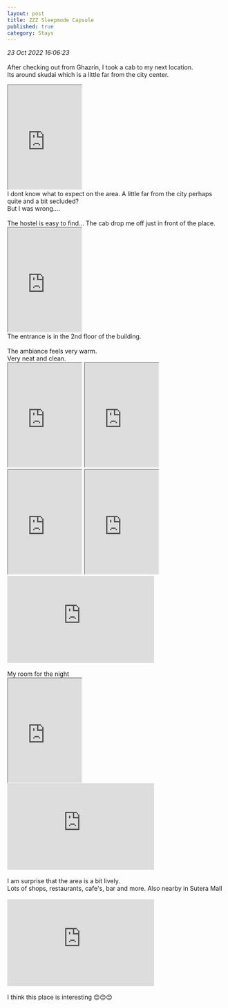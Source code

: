 ```yaml
---
layout: post
title: ZZZ Sleepmode Capsule
published: true
category: Stays
---
```

_23 Oct 2022 16:06:23_
<br>
<br>
After checking out from Ghazrin, I took a cab to my next location.
<br>
Its around skudai which is a little far from the city center.
<br>
<iframe src="https://drive.google.com/file/d/10eP0EWy_aLAfDk453IMuCwq9j7AhvUGv/preview" width="170" height="240" allow="autoplay"></iframe>
<br>
I dont know what to expect on the area. A little far from the city perhaps quite and a bit secluded?
<br>
But I was wrong....
<br>
<br>
The hostel is easy to find... The cab drop me off just in front of the place.
<br>
<iframe src="https://drive.google.com/file/d/19Jr2VVHv-jUThs0KHJPv-d5z0OCEBwsY/preview"  width="170" height="240" allow="autoplay"></iframe>
<br>
The entrance is in the 2nd floor of the building.
<br>
<br>
The ambiance feels very warm.
<br>
Very neat and clean.
<br>
<iframe src="https://drive.google.com/file/d/1Jwdg_Z4u20TpXA66Ko4X4-LyYfGO0HLM/preview" width="170" height="240" allow="autoplay"></iframe>
<iframe src="https://drive.google.com/file/d/1lqQodtfS8Iffm8v_3iiVB4Ms0q_OgQQM/preview" width="170" height="240" allow="autoplay"></iframe>
<iframe src="https://drive.google.com/file/d/1KBM6tuhHQB6RwsWWHXrDL7BurqZwrI6X/preview" width="170" height="240" allow="autoplay"></iframe>
<iframe src="https://drive.google.com/file/d/12EolVeNvUWGyuO53N01-XNzB5RAXKFYn/preview" width="170" height="240" allow="autoplay"></iframe>
<br>
<iframe width="340" height="200"
src="https://www.youtube.com/embed/X3Gb8SOGM-Y"
frameborder="0" 
allow="accelerometer; autoplay; encrypted-media; gyroscope; picture-in-picture" 
allowfullscreen></iframe>
<br>
<br>
My room for the night
<br>
<iframe src="https://drive.google.com/file/d/1m6exLCNY9cSFf-YnceMWHZuN5ylKKPdC/preview" width="170" height="240" allow="autoplay"></iframe>
<br>
<iframe width="340" height="200"
src="https://www.youtube.com/embed/WxmizwBLUkY"
frameborder="0" 
allow="accelerometer; autoplay; encrypted-media; gyroscope; picture-in-picture" 
allowfullscreen></iframe>
<br>
<br>
I am surprise that the area is a bit lively.
<br>
Lots of shops, restaurants, cafe's, bar and more. Also nearby in Sutera Mall
<br>
<br>
<iframe width="340" height="200"
src="https://www.youtube.com/embed/C6ALdjCccE4"
frameborder="0" 
allow="accelerometer; autoplay; encrypted-media; gyroscope; picture-in-picture" 
allowfullscreen></iframe>
<br>
<br>
I think this place is interesting 😊😊😊
<br>

